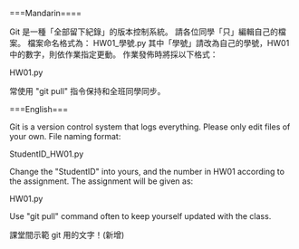 ===Mandarin====

Git 是一種「全部留下紀錄」的版本控制系統。
請各位同學「只」編輯自己的檔案。
檔案命名格式為：
HW01_學號.py
其中「學號」請改為自己的學號，HW01 中的數字，則依作業指定更動。
作業發佈時將採以下格式：

HW01.py

常使用 "git pull" 指令保持和全班同學同步。 

===English===

Git is a version control system that logs everything.
Please only edit files of your own.
File naming format:

StudentID_HW01.py

Change the "StudentID" into yours, and the number in HW01 according to the assignment.
The assignment will be given as:

HW01.py

Use "git pull" command often to keep yourself updated with the class.


課堂間示範 git 用的文字！(新增)
